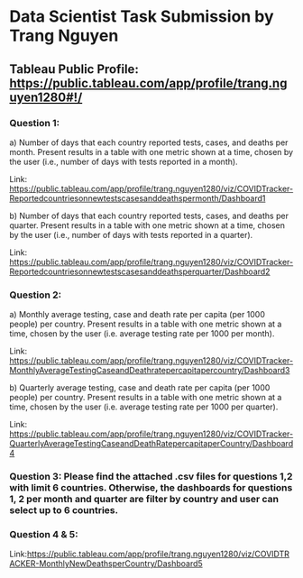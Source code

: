 # Data Scientist Task Submission by Trang Nguyen
## Tableau Public Profile: https://public.tableau.com/app/profile/trang.nguyen1280#!/ 

### Question 1:

a)	Number of days that each country reported tests, cases, and deaths per month. Present results in a table with one metric shown at a time, chosen by the user (i.e., number of days with tests reported in a month).

Link: https://public.tableau.com/app/profile/trang.nguyen1280/viz/COVIDTracker-Reportedcountriesonnewtestscasesanddeathspermonth/Dashboard1 

b)	Number of days that each country reported tests, cases, and deaths per quarter. Present results in a table with one metric shown at a time, chosen by the user (i.e., number of days with tests reported in a quarter).

Link: https://public.tableau.com/app/profile/trang.nguyen1280/viz/COVIDTracker-Reportedcountriesonnewtestscasesanddeathsperquarter/Dashboard2 

### Question 2:

a)	Monthly average testing, case and death rate per capita (per 1000 people) per country. Present results in a table with one metric shown at a time, chosen by the user (i.e. average testing rate per 1000 per month).

Link: https://public.tableau.com/app/profile/trang.nguyen1280/viz/COVIDTracker-MonthlyAverageTestingCaseandDeathratepercapitapercountry/Dashboard3 

b)	Quarterly average testing, case and death rate per capita (per 1000 people) per country. Present results in a table with one metric shown at a time, chosen by the user (i.e. average testing rate per 1000 per quarter).

Link: https://public.tableau.com/app/profile/trang.nguyen1280/viz/COVIDTracker-QuarterlyAverageTestingCaseandDeathRatepercapitaperCountry/Dashboard4 

### Question 3: Please find the attached .csv files for questions 1,2 with limit 6 countries. Otherwise, the dashboards for questions 1, 2 per month and quarter are filter by country and user can select up to 6 countries.

### Question 4 & 5: 

Link:https://public.tableau.com/app/profile/trang.nguyen1280/viz/COVIDTRACKER-MonthlyNewDeathsperCountry/Dashboard5 
